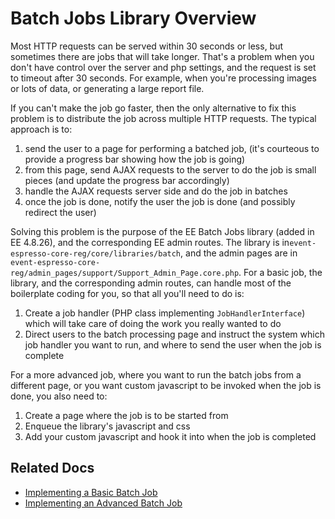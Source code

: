 # Batch Jobs Library Overview

Most HTTP requests can be served within 30 seconds or less, but sometimes there are jobs that will take longer. That's a problem when you don't have control over the server and php settings, and the request is set to timeout after 30 seconds. For example, when you're processing images or lots of data, or generating a large report file.

If you can't make the job go faster, then the only alternative to fix this problem is to distribute the job across multiple HTTP requests. The typical approach is to:

1. send the user to a page for performing a batched job, (it's courteous to provide a progress bar showing how the job is going)
2. from this page, send AJAX requests to the server to do the job is small pieces (and update the progress bar accordingly)
3. handle the AJAX requests server side and do the job in batches
4. once the job is done, notify the user the job is done (and possibly redirect the user)

Solving this problem is the purpose of the EE Batch Jobs library (added in EE 4.8.26), and the corresponding EE admin routes. The library is in`event-espresso-core-reg/core/libraries/batch`, and the admin pages are in `event-espresso-core-reg/admin_pages/support/Support_Admin_Page.core.php`. For a basic job, the library, and the corresponding admin routes, can handle most of the boilerplate coding for you, so that all you'll need to do is:

1. Create a job handler (PHP class implementing `JobHandlerInterface`) which will take care of doing the work you really wanted to do
2. Direct users to the batch processing page and instruct the system which job handler you want to run, and where to send the user when the job is complete

For a more advanced job, where you want to run the batch jobs from a different page, or you want custom javascript to be invoked when the job is done, you also need to:

1. Create a page where the job is to be started from
2. Enqueue the library's javascript and css
3. Add your custom javascript and hook it into when the job is completed

## Related Docs

- [Implementing a Basic Batch Job](implementing-a-basic-batch-job.md)
- [Implementing an Advanced Batch Job](implementing-an-advanced-batch-job.md)



